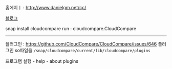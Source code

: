 홈에지ㅣ : http://www.danielgm.net/cc/


[블로그](http://www.pointcloud.jp/blog_n23/)

snap install cloudcompare
run : cloudcompare.CloudCompare




---

플러그인 : https://github.com/CloudCompare/CloudCompare/issues/646
플러그인 so파일을 `/snap/cloudcompare/current/lib/cloudcompare/plugins` 

프로그램 실행 - help - about plugins





